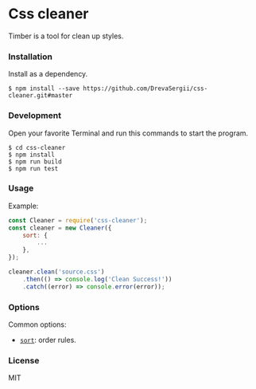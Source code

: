 # Css cleaner

Timber is a tool for clean up styles.

### Installation

Install as a dependency.

```
$ npm install --save https://github.com/DrevaSergii/css-cleaner.git#master
```

### Development

Open your favorite Terminal and run this commands to start the program.

```
$ cd css-cleaner
$ npm install
$ npm run build
$ npm run test
```

### Usage

Example:

```javascript
const Cleaner = require('css-cleaner');
const cleaner = new Cleaner({
    sort: {
        ...
    },
});

cleaner.clean('source.css')
    .then(() => console.log('Clean Success!'))
    .catch((error) => console.error(error));
```

### Options
Common options:
* [`sort`](https://www.npmjs.com/package/postcss-sorting): order rules.

### License

MIT
